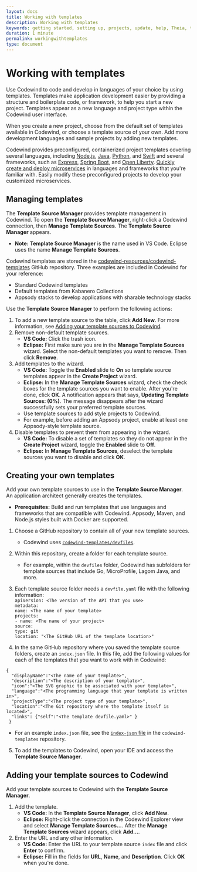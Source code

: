 ```yaml
---
layout: docs
title: Working with templates
description: Working with templates
keywords: getting started, setting up, projects, update, help, Theia, test, edit, Theia editor, using own IDE, empty page, refresh, credentials, default editor, Node.js profiling support, code highlighting, JavaScript file, template source
duration: 1 minute
permalink: workingwithtemplates
type: document
---
```


# Working with templates

Use Codewind to code and develop in languages of your choice by using templates. Templates make application development easier by providing a structure and boilerplate code, or framework, to help you start a new project. Templates appear as a new language and project type within the Codewind user interface. 

When you create a new project, choose from the default set of templates available in Codewind, or choose a template source of your own. Add more development languages and sample projects by adding new templates.

Codewind provides preconfigured, containerized project templates covering several languages, including [Node.js](https://nodejs.dev/), [Java](https://www.java.com/), [Python](https://www.python.org/), and [Swift](https://swift.org/) and several frameworks, such as [Express](https://expressjs.com/), [Spring Boot](https://spring.io/projects/spring-boot), and [Open Liberty](https://openliberty.io/). [Quickly create and deploy microservices](https://www.youtube.com/watch?v=zKMggp10gq4&t=12s) in languages and frameworks that you're familiar with. Easily modify these preconfigured projects to develop your customized microservices.

## Managing templates

The **Template Source Manager** provides template management in Codewind. To open the **Template Source Manager**, right-click a Codewind connection, then **Manage Template Sources**. The **Template Source Manager** appears. 

- **Note:** **Template Source Manager** is the name used in VS Code. Eclipse uses the name **Manage Template Sources**.

Codewind templates are stored in the [codewind-resources/codewind-templates](https://github.com/codewind-resources/codewind-templates)
GitHub repository. Three examples are included in Codewind for your reference: 
* Standard Codewind templates
* Default templates from Kabanero Collections
* Appsody stacks to develop applications with sharable technology stacks

Use the **Template Source Manager** to perform the following actions:

1. To add a new template source to the table, click **Add New**. For more information, see [Adding your template sources to Codewind](#adding-your-template-sources-to-codewind).
2. Remove non-default template sources.
   - **VS Code:** Click the trash icon. 
   - **Eclipse:** First make sure you are in the **Manage Template Sources** wizard. Select the non-default templates you want to remove. Then click **Remove**.
3. Add templates to the wizard.
   - **VS Code:** Toggle the **Enabled** slide to **On** so template source templates appear in the **Create Project** wizard.
   - **Eclipse:** In the **Manage Template Sources** wizard, check the check boxes for the template sources you want to enable. After you're done, click **OK**. A notification appears that says, **Updating Template Sources: (0%)**. The message disappears after the wizard successfully sets your preferred template sources.
   - Use template sources to add style projects to Codewind. 
   - For example, before adding an Appsody project, enable at least one Appsody-style template source.
4. Disable templates to prevent them from appearing in the wizard.
   - **VS Code:** To disable a set of templates so they do not appear in the **Create Project** wizard, toggle the **Enabled** slide to **Off**.
   - **Eclipse:** In **Manage Template Sources**, deselect the template sources you want to disable and click **OK**.

## Creating your own templates

Add your own template sources to use in the **Template Source Manager**. An application architect generally creates the templates.

- **Prerequisites:** Build and run templates that use languages and frameworks that are compatible with Codewind. Appsody, Maven, and Node.js styles built with Docker are supported.

1. Choose a GitHub repository to contain all of your new template sources.
   - Codewind uses [`codewind-templates/devfiles`](https://github.com/codewind-resources/codewind-templates/tree/master/devfiles).
2. Within this repository, create a folder for each template source.
   - For example, within the `devfiles` folder, Codewind has subfolders for template sources that include Go, MicroProfile, Lagom Java, and more.
3. Each template source folder needs a `devfile.yaml` file with the following information:<br />
  `apiVersion: <The version of the API that you use>`<br />
  `metadata:`<br />
  `name: <The name of your template>`<br />
  `projects:`<br />
    `- name: <The name of your project>`<br />
      `source:`<br />
        `type: git`<br />
        `location: "<The GitHub URL of the template location>"`<br />

4. In the same GitHub repository where you saved the template source folders, create an `index.json` file. In this file, add the following values for each of the templates that you want to work with in Codewind:
  ```
  {
    "displayName":"<The name of your template>",
    "description":"<The description of your template>",
    "icon":"<The SVG graphic to be associated with your template>",
    "language":"<The programming language that your template is written in>",
    "projectType":"<The project type of your template>",
    "location":"<The Git repository where the template itself is located>",
    "links": {"self":"<The template devfile.yaml>" }
   }
  ```
- For an example `index.json` file, see the [`index-json` file](https://github.com/codewind-resources/codewind-templates/blob/master/devfiles/index.json) in the `codewind-templates` repository.
5. To add the templates to Codewind, open your IDE and access the **Template Source Manager**.

## Adding your template sources to Codewind

Add your template sources to Codewind with the **Template Source Manager**.

1. Add the template.
   - **VS Code:** In the **Template Source Manager**, click **Add New**. 
   - **Eclipse:** Right-click the connection in the Codewind Explorer view and select **Manage Template Sources...**. After the **Manage Template Sources** wizard appears, click **Add...**.
2. Enter the URL and any other information.
   - **VS Code:** Enter the URL to your template source `index` file and click **Enter** to confirm.
   - **Eclipse:** Fill in the fields for **URL**, **Name**, and **Description**. Click **OK** when you're done.
